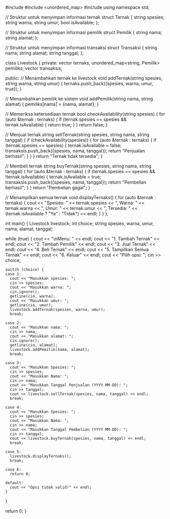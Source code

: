#include <iostream>
#include <unordered_map>
#include <vector>
using namespace std;

// Struktur untuk menyimpan informasi ternak
struct Ternak {
  string spesies;
  string warna;
  string umur;
  bool isAvailable;
};

// Struktur untuk menyimpan informasi pemilik
struct Pemilik {
  string nama;
  string alamat;
};

// Struktur untuk menyimpan informasi transaksi
struct Transaksi {
  string nama;
  string alamat;
  string tanggal;
};

class Livestock {
private:
  vector<Ternak> ternaks;
  unordered_map<string, Pemilik> pemiliks;
  vector<Transaksi> transaksis;

public:
  // Menambahkan ternak ke livestock
  void addTernak(string spesies, string warna, string umur) {
    ternaks.push_back({spesies, warna, umur, true});
  }

  // Menambahkan pemilik ke sistem
  void addPemilik(string nama, string alamat) {
    pemiliks[nama] = {nama, alamat};
  }

  // Memeriksa ketersediaan ternak
  bool checkAvailability(string spesies) {
    for (auto &ternak : ternaks) {
      if (ternak.spesies == spesies && ternak.isAvailable) {
        return true;
      }
    }
    return false;
  }

  // Menjual ternak
  string sellTernak(string spesies, string nama, string tanggal) {
    if (checkAvailability(spesies)) {
      for (auto &ternak : ternaks) {
        if (ternak.spesies == spesies) {
          ternak.isAvailable = false;
          transaksis.push_back({spesies, nama, tanggal});
          return "Penjualan berhasil";
        }
      }
    }
    return "Ternak tidak tersedia";
  }

  // Membeli ternak
  string buyTernak(string spesies, string nama, string tanggal) {
    for (auto &ternak : ternaks) {
      if (ternak.spesies == spesies && !ternak.isAvailable) {
        ternak.isAvailable = true;
        transaksis.push_back({spesies, nama, tanggal});
        return "Pembelian berhasil";
      }
    }
    return "Pembelian gagal";
  }

  // Menampilkan semua ternak
  void displayTernaks() {
    for (auto &ternak : ternaks) {
      cout << "Spesies: " << ternak.spesies << ", Warna: " << ternak.warna
           << ", Umur: " << ternak.umur
           << ", Tersedia: " << (ternak.isAvailable ? "Ya" : "Tidak") << endl;
    }
  }
};

int main() {
  Livestock livestock;
  int choice;
  string spesies, warna, umur, nama, alamat, tanggal;

  while (true) {
    cout << "\nMenu: " << endl;
    cout << "1. Tambah Ternak" << endl;
    cout << "2. Tambah Pemilik" << endl;
    cout << "3. Jual Ternak" << endl;
    cout << "4. Beli Ternak" << endl;
    cout << "5. Tampilkan Semua Ternak" << endl;
    cout << "6. Keluar" << endl;
    cout << "Pilih opsi: ";
    cin >> choice;

    switch (choice) {
    case 1:
      cout << "Masukkan spesies: ";
      cin >> spesies;
      cout << "Masukkan warna: ";
      cin.ignore();
      getline(cin, warna);
      cout << "Masukkan umur: ";
      getline(cin, umur);
      livestock.addTernak(spesies, warna, umur);
      break;

    case 2:
      cout << "Masukkan nama: ";
      cin >> nama;
      cout << "Masukkan alamat: ";
      cin.ignore();
      getline(cin, alamat);
      livestock.addPemilik(nama, alamat);
      break;

    case 3:
      cout << "Masukkan Spesies: ";
      cin >> spesies;
      cout << "Masukkan Nama: ";
      cin >> nama;
      cout << "Masukkan Tanggal Penjualan (YYYY-MM-DD): ";
      cin >> tanggal;
      cout << livestock.sellTernak(spesies, nama, tanggal) << endl;
      break;

    case 4:
      cout << "Masukkan Spesies: ";
      cin >> spesies;
      cout << "Masukkan Nama: ";
      cin >> nama;
      cout << "Masukkan Tanggal Pembelian (YYYY-MM-DD): ";
      cin >> tanggal;
      cout << livestock.buyTernak(spesies, nama, tanggal) << endl;
      break;

    case 5:
      livestock.displayTernaks();
      break;

    case 6:
      return 0;

    default:
      cout << "Opsi tidak valid!" << endl;
    }
  }

  return 0;
}
